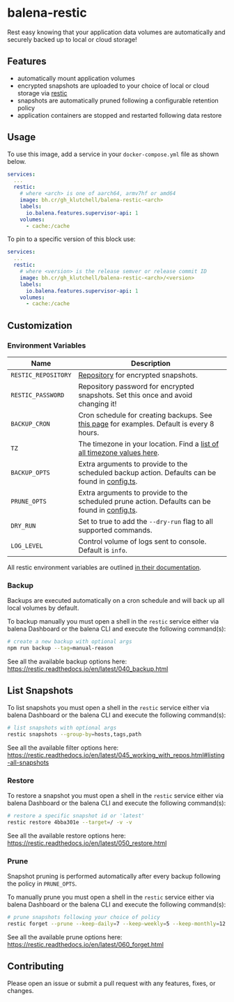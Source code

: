# balena-restic

Rest easy knowing that your application data volumes are automatically and securely backed up to local or cloud storage!

## Features

- automatically mount application volumes
- encrypted snapshots are uploaded to your choice of local or cloud storage via [restic](https://restic.net/)
- snapshots are automatically pruned following a configurable retention policy
- application containers are stopped and restarted following data restore

## Usage

To use this image, add a service in your `docker-compose.yml` file as shown below.

```yml
services:
  ...
  restic:
    # where <arch> is one of aarch64, armv7hf or amd64
    image: bh.cr/gh_klutchell/balena-restic-<arch>
    labels:
      io.balena.features.supervisor-api: 1
    volumes:
      - cache:/cache
```

To pin to a specific version of this block use:

```yml
services:
  ...
  restic:
    # where <version> is the release semver or release commit ID
    image: bh.cr/gh_klutchell/balena-restic-<arch>/<version>
    labels:
      io.balena.features.supervisor-api: 1
    volumes:
      - cache:/cache
```

## Customization

### Environment Variables

| Name                | Description                                                                                                                             |
| ------------------- | --------------------------------------------------------------------------------------------------------------------------------------- |
| `RESTIC_REPOSITORY` | [Repository](https://restic.readthedocs.io/en/latest/030_preparing_a_new_repo.html) for encrypted snapshots.                            |
| `RESTIC_PASSWORD`   | Repository password for encrypted snapshots. Set this once and avoid changing it!                                                       |
| `BACKUP_CRON`       | Cron schedule for creating backups. See [this page](https://crontab.guru/examples.html) for examples. Default is every 8 hours.         |
| `TZ`                | The timezone in your location. Find a [list of all timezone values here](https://en.wikipedia.org/wiki/List_of_tz_database_time_zones). |
| `BACKUP_OPTS`       | Extra arguments to provide to the scheduled backup action. Defaults can be found in [config.ts](./lib/config.ts).                       |
| `PRUNE_OPTS`        | Extra arguments to provide to the scheduled prune action. Defaults can be found in [config.ts](./lib/config.ts).                        |
| `DRY_RUN`           | Set to true to add the `--dry-run` flag to all supported commands.                                                                      |
| `LOG_LEVEL`         | Control volume of logs sent to console. Default is `info`.                                                                              |

All restic environment variables are outlined [in their documentation](https://restic.readthedocs.io/en/latest/040_backup.html#environment-variables).

### Backup

Backups are executed automatically on a cron schedule and will back up all local volumes by default.

To backup manually you must open a shell in the `restic` service either via balena Dashboard or the balena CLI
and execute the following command(s):

```bash
# create a new backup with optional args
npm run backup --tag=manual-reason
```

See all the available backup options here: <https://restic.readthedocs.io/en/latest/040_backup.html>

## List Snapshots

To list snapshots you must open a shell in the `restic` service either via balena Dashboard or the balena CLI
and execute the following command(s):

```bash
# list snapshots with optional args
restic snapshots --group-by=hosts,tags,path
```

See all the available filter options here: <https://restic.readthedocs.io/en/latest/045_working_with_repos.html#listing-all-snapshots>

### Restore

To restore a snapshot you must open a shell in the `restic` service either via balena Dashboard or the balena CLI
and execute the following command(s):

```bash
# restore a specific snapshot id or 'latest'
restic restore 4bba301e --target=/ -v -v
```

See all the available restore options here: <https://restic.readthedocs.io/en/latest/050_restore.html>

### Prune

Snapshot pruning is performed automatically after every backup following the policy in `PRUNE_OPTS`.

To manually prune you must open a shell in the `restic` service either via balena Dashboard or the balena CLI
and execute the following command(s):

```bash
# prune snapshots following your choice of policy
restic forget --prune --keep-daily=7 --keep-weekly=5 --keep-monthly=12 --keep-yearly=75 --dry-run
```

See all the available prune options here: <https://restic.readthedocs.io/en/latest/060_forget.html>

## Contributing

Please open an issue or submit a pull request with any features, fixes, or changes.
